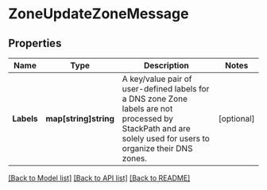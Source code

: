 # ZoneUpdateZoneMessage

## Properties

Name | Type | Description | Notes
------------ | ------------- | ------------- | -------------
**Labels** | **map[string]string** | A key/value pair of user-defined labels for a DNS zone  Zone labels are not processed by StackPath and are solely used for users to organize their DNS zones. | [optional] 

[[Back to Model list]](../README.md#documentation-for-models) [[Back to API list]](../README.md#documentation-for-api-endpoints) [[Back to README]](../README.md)


